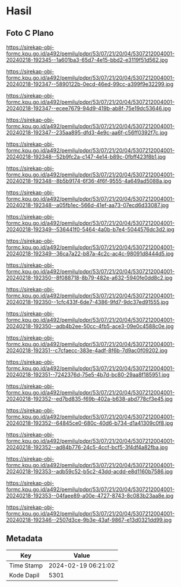 # Hasil

## Foto C Plano

https://sirekap-obj-formc.kpu.go.id/a492/pemilu/pdpr/53/07/21/20/04/5307212004001-20240218-192345--1a601ba3-65d7-4e15-bbd2-e3119f51d562.jpg

https://sirekap-obj-formc.kpu.go.id/a492/pemilu/pdpr/53/07/21/20/04/5307212004001-20240218-192347--5890122b-0ecd-46ed-99cc-a399f9e32299.jpg

https://sirekap-obj-formc.kpu.go.id/a492/pemilu/pdpr/53/07/21/20/04/5307212004001-20240218-192347--ecee7679-94d9-419b-ab8f-75e19dc53646.jpg

https://sirekap-obj-formc.kpu.go.id/a492/pemilu/pdpr/53/07/21/20/04/5307212004001-20240218-192347--235aa895-dfd3-4e9c-aa6f-c56ff0392f7c.jpg

https://sirekap-obj-formc.kpu.go.id/a492/pemilu/pdpr/53/07/21/20/04/5307212004001-20240218-192348--52b9fc2a-c147-4e14-b89c-0fbff423f8b1.jpg

https://sirekap-obj-formc.kpu.go.id/a492/pemilu/pdpr/53/07/21/20/04/5307212004001-20240218-192348--8b5b9174-6f36-4f6f-9555-4a649ad5088a.jpg

https://sirekap-obj-formc.kpu.go.id/a492/pemilu/pdpr/53/07/21/20/04/5307212004001-20240218-192348--a05fb1ec-566d-41ef-aa73-07ecd6d33087.jpg

https://sirekap-obj-formc.kpu.go.id/a492/pemilu/pdpr/53/07/21/20/04/5307212004001-20240218-192349--536441f0-5464-4a0b-b7e4-5044576dc3d2.jpg

https://sirekap-obj-formc.kpu.go.id/a492/pemilu/pdpr/53/07/21/20/04/5307212004001-20240218-192349--36ca7a22-b87a-4c2c-ac4c-98091d8444d5.jpg

https://sirekap-obj-formc.kpu.go.id/a492/pemilu/pdpr/53/07/21/20/04/5307212004001-20240218-192350--8f088718-8b79-482e-a632-5940fe0dd8c2.jpg

https://sirekap-obj-formc.kpu.go.id/a492/pemilu/pdpr/53/07/21/20/04/5307212004001-20240218-192350--1cfc433f-6de7-4386-9fd7-9dc37ed91555.jpg

https://sirekap-obj-formc.kpu.go.id/a492/pemilu/pdpr/53/07/21/20/04/5307212004001-20240218-192350--adb4b2ee-50cc-4fb5-ace3-09e0c4588c0e.jpg

https://sirekap-obj-formc.kpu.go.id/a492/pemilu/pdpr/53/07/21/20/04/5307212004001-20240218-192351--c7cfaecc-383e-4adf-8f6b-7d9ac0f09202.jpg

https://sirekap-obj-formc.kpu.go.id/a492/pemilu/pdpr/53/07/21/20/04/5307212004001-20240218-192351--7242376d-75e5-4b7d-bc80-29aa8f185951.jpg

https://sirekap-obj-formc.kpu.go.id/a492/pemilu/pdpr/53/07/21/20/04/5307212004001-20240218-192352--ed7bd835-f69b-402a-b638-abd778cf3e45.jpg

https://sirekap-obj-formc.kpu.go.id/a492/pemilu/pdpr/53/07/21/20/04/5307212004001-20240218-192352--64845ce0-680c-40d6-b734-d1a41309c0f8.jpg

https://sirekap-obj-formc.kpu.go.id/a492/pemilu/pdpr/53/07/21/20/04/5307212004001-20240218-192352--ad84b776-24c5-4ccf-bcf5-3f4df4a82fba.jpg

https://sirekap-obj-formc.kpu.go.id/a492/pemilu/pdpr/53/07/21/20/04/5307212004001-20240218-192353--adb59c52-b5c2-43dd-acdd-e8d1160b7586.jpg

https://sirekap-obj-formc.kpu.go.id/a492/pemilu/pdpr/53/07/21/20/04/5307212004001-20240218-192353--04faee89-a00e-4727-8743-8c083b23aa8e.jpg

https://sirekap-obj-formc.kpu.go.id/a492/pemilu/pdpr/53/07/21/20/04/5307212004001-20240218-192346--2507d3ce-9b3e-43af-9867-e13d0321dd99.jpg


## Metadata

| Key        | Value               |
| ---------- | ------------------- |
| Time Stamp | 2024-02-19 06:21:02 |
| Kode Dapil | 5301                |



